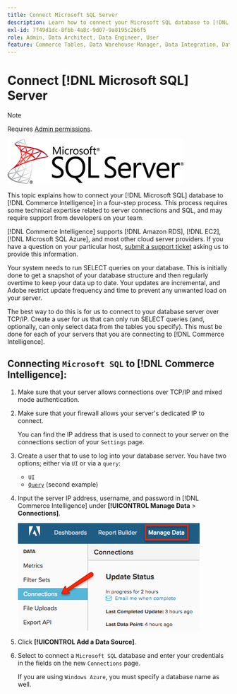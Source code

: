 ```yaml
---
title: Connect Microsoft SQL Server
description: Learn how to connect your Microsoft SQL database to [!DNL Commerce Intelligence] in a four-step process.
exl-id: 7f49d1dc-8fbb-4a8c-9d07-9a8195c266f5
role: Admin, Data Architect, Data Engineer, User
feature: Commerce Tables, Data Warehouse Manager, Data Integration, Data Import/Export, SQL Report Builder
---
```

# Connect [!DNL Microsoft SQL] Server

>[!NOTE]
>
>Requires [Admin permissions](../../../administrator/user-management/user-management.md).

![Microsoft SQL Server logo](../../../assets/MicrosoftSQLServer-logo.png)

This topic explains how to connect your [!DNL Microsoft SQL] database to [!DNL Commerce Intelligence] in a four-step process. This process requires some technical expertise related to server connections and SQL, and may require support from developers on your team.

[!DNL Commerce Intelligence] supports [!DNL Amazon RDS], [!DNL EC2], [!DNL Microsoft SQL Azure], and most other cloud server providers. If you have a question on your particular host, [submit a support ticket](https://experienceleague.adobe.com/docs/commerce-knowledge-base/kb/troubleshooting/miscellaneous/mbi-service-policies.html) asking us to provide this information.

Your system needs to run SELECT queries on your database. This is initially done to get a snapshot of your database structure and then regularly overtime to keep your data up to date. Your updates are incremental, and Adobe restrict update frequency and time to prevent any unwanted load on your server.

The best way to do this is for us to connect to your database server over TCP/IP. Create a user for us that can only run SELECT queries (and, optionally, can only select data from the tables you specify). This must be done for each of your servers that you are connecting to [!DNL Commerce Intelligence].

## Connecting `Microsoft SQL` to [!DNL Commerce Intelligence]:

1. Make sure that your server allows connections over TCP/IP and mixed mode authentication.

1. Make sure that your firewall allows your server's dedicated IP to connect.

   You can find the IP address that is used to connect to your server on the connections section of your `Settings` page.

1. Create a user that to use to log into your database server. You have two options; either via `UI` or via a `query`:
    * `UI`
    * [`Query`](http://sqlserverplanet.com/security/add-user) (second example)

1. Input the server IP address, username, and password in [!DNL Commerce Intelligence] under **[!UICONTROL Manage Data** > **Connections]**.

    ![Manage Data connections page showing database integrations](../../../assets/manage-data-connections.png)

1. Click **[!UICONTROL Add a Data Source]**.

1. Select to connect a `Microsoft SQL` database and enter your credentials in the fields on the new `Connections` page.

   If you are using `Windows Azure`, you must specify a database name as well.
